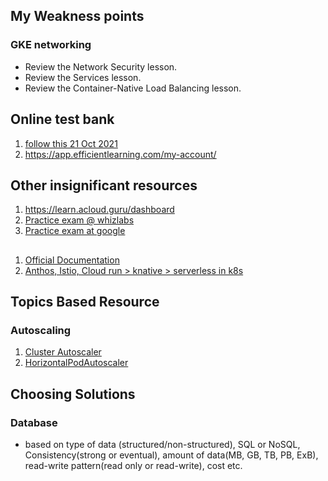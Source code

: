 ## My Weakness points

### GKE networking
- Review the Network Security lesson.
- Review the Services lesson.
- Review the Container-Native Load Balancing lesson.

## Online test bank
1. [follow this 21 Oct 2021](https://www.examtopics.com/exams/google/professional-cloud-architect/)
2. https://app.efficientlearning.com/my-account/


## Other insignificant resources
1. https://learn.acloud.guru/dashboard
2. [Practice exam @ whizlabs](https://www.whizlabs.com/login/)
3. [Practice exam at google](https://cloud.google.com/certification/sample-questions/cloud-architect)

## 
1. [Official Documentation](https://cloud.google.com/docs#section-1)
2. [Anthos, Istio, Cloud run > knative > serverless in k8s](https://youtu.be/42RmVrM7B7E)


## Topics Based Resource

### Autoscaling
1. [Cluster Autoscaler](https://cloud.google.com/kubernetes-engine/docs/concepts/cluster-autoscaler)
1. [HorizontalPodAutoscaler](https://kubernetes.io/docs/tasks/run-application/horizontal-pod-autoscale-walkthrough/)

## Choosing Solutions

### Database
- based on type of data (structured/non-structured), SQL or NoSQL, Consistency(strong or eventual), amount of data(MB, GB, TB, PB, ExB), read-write pattern(read only or read-write), cost etc.